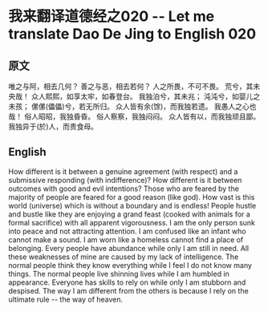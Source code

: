 # 我来翻译道德经之020 -- Let me translate Dao De Jing to English 020

## 原文

唯之与阿，相去几何？
善之与恶，相去若何？
人之所畏，不可不畏。
荒兮，其未央哉！
众人熙熙，如享太牢，如春登台。
我独泊兮，其未兆；
沌沌兮，如婴儿之未孩；
傫傫(儡儡)兮，若无所归。
众人皆有余(馀)，而我独若遗。
我愚人之心也哉！
俗人昭昭，我独昏昏。
俗人察察，我独闷闷。
众人皆有以，而我独顽且鄙。
我独异于(於)人，而贵食母。

## English

How different is it between a genuine agreement (with respect) and a submissive responding (with indifference)?
How different is it between outcomes with good and evil intentions? 
Those who are feared by the majority of people are feared for a good reason (like god).
How vast is this world (universe) which is without a boundary and is endless!
People hustle and bustle like they are enjoying a grand feast (cooked with animals for a formal sacrifice) with all apparent vigorousness.
I am the only person sunk into peace and not attracting attention.
I am confused like an infant who cannot make a sound.
I am worn like a homeless cannot find a place of belonging.
Every people have abundance while only I am still in need.
All these weaknesses of mine are caused by my lack of intelligence.
The normal people think they know everything while I feel I do not know many things.
The normal people live shinning lives while I am humbled in appearance.
Everyone has skills to rely on while only I am stubborn and despised.
The way I am different from the others is because I rely on the ultimate rule -- the way of heaven.

